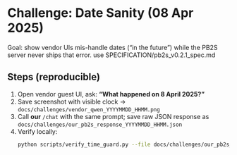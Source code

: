 # Challenge: Date Sanity (08 Apr 2025)

Goal: show vendor UIs mis-handle dates (“in the future”) while the PB2S server never ships that error. use SPECIFICATION/pb2s_v0.2.1_spec.md

## Steps (reproducible)
1. Open vendor guest UI, ask: **“What happened on 8 April 2025?”**
2. Save screenshot with visible clock → `docs/challenges/vendor_qwen_YYYYMMDD_HHMM.png`
3. Call **our** `/chat` with the same prompt; save raw JSON response as  
   `docs/challenges/our_pb2s_response_YYYYMMDD_HHMM.json`
4. Verify locally:
   ```bash
   python scripts/verify_time_guard.py --file docs/challenges/our_pb2s_response_YYYYMMDD_HHMM.json
